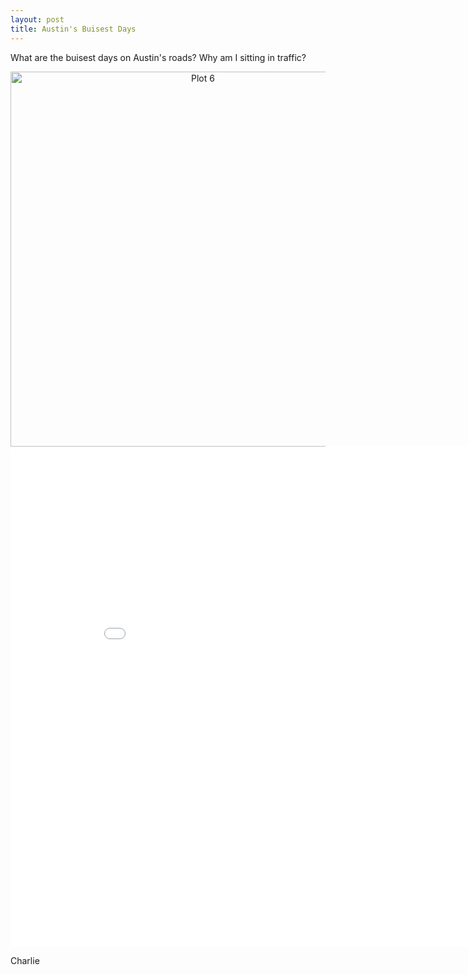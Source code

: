 ```yaml
---
layout: post
title: Austin's Buisest Days
---
```

What are the buisest days on Austin's roads? Why am I sitting in traffic?


<div>
    <a href="https://plot.ly/~charlie2343/6/?share_key=FdODAxOJonxioEsVa6JkvB" target="_blank" title="Plot 6" style="display: block; text-align: center;"><img src="https://plot.ly/~charlie2343/6.png?share_key=FdODAxOJonxioEsVa6JkvB" alt="Plot 6" style="max-width: 100%;width: 600px;"  width="600" onerror="this.onerror=null;this.src='https://plot.ly/404.png';" /></a>
    <script data-plotly="charlie2343:6" sharekey-plotly="FdODAxOJonxioEsVa6JkvB" src="https://plot.ly/embed.js" async></script>
</div>

<iframe width="900" height="800" frameborder="0" scrolling="no" src="//plot.ly/~charlie2343/7.embed"></iframe>


Charlie


